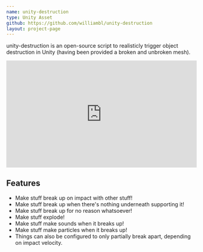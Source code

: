 ```yaml
---
name: unity-destruction
type: Unity Asset
github: https://github.com/williambl/unity-destruction
layout: project-page
---
```


unity-destruction is an open-source script to realisticly trigger object destruction in Unity (having been provided a broken and unbroken mesh).

<div style='position:relative; padding-bottom:56.25%'><iframe src='https://gfycat.com/ifr/EverlastingSharpBantamrooster' frameborder='0' scrolling='no' width='100%' height='100%' style='position:absolute;top:0;left:0;' allowfullscreen></iframe></div>

## Features

- Make stuff break up on impact with other stuff!
- Make stuff break up when there's nothing underneath supporting it!
- Make stuff break up for no reason whatsoever!
- Make stuff explode!
- Make stuff make sounds when it breaks up!
- Make stuff make particles when it breaks up!
- Things can also be configured to only partially break apart, depending on impact velocity.
